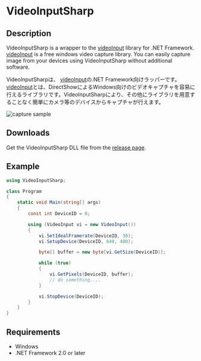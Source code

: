 VideoInputSharp
===============

## Description
VideoInputSharp is a wrapper to the [videoInput](http://www.muonics.net/school/spring05/videoInput/) library for .NET Framework. [videoInput](http://www.muonics.net/school/spring05/videoInput/) is a free windows video capture library. You can easily capture image from your devices using VideoInputSharp without additional software.

VideoInputSharpは、 [videoInput](http://www.muonics.net/school/spring05/videoInput/)の.NET Framework向けラッパーです。[videoInput](http://www.muonics.net/school/spring05/videoInput/)とは、DirectShowによるWindows向けのビデオキャプチャを容易に行えるライブラリです。VideoInputSharpにより、その他にライブラリを用意することなく簡単にカメラ等のデバイスからキャプチャが行えます。 

![capture sample](https://raw.githubusercontent.com/shimat/videoinputsharp/master/github/capture_sample.png)

## Downloads
Get the VideoInputSharp DLL file from the [release page](https://github.com/shimat/videoinputsharp/releases).

## Example
```c#
using VideoInputSharp;

class Program
{
    static void Main(string[] args)
    {
        const int DeviceID = 0;

        using (VideoInput vi = new VideoInput())
        {
            vi.SetIdealFramerate(DeviceID, 30);
            vi.SetupDevice(DeviceID, 640, 480);

            byte[] buffer = new byte[vi.GetSize(DeviceID)];

            while (true)
            {
                vi.GetPixels(DeviceID, buffer);
                // do something....
            }

            vi.StopDevice(DeviceID);
        }
    }
}
```

## Requirements
- Windows
- .NET Framework 2.0 or later
